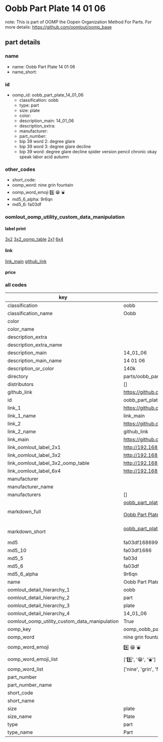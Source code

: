 # Oobb Part Plate 14 01 06  

note: This is part of OOMP the Oopen Organization Method For Parts. For more details: https://github.com/oomlout/oomp_base

##  part details





### name
* name: Oobb Part Plate 14 01 06
* name_short: 
### id
* oomp_id: oobb_part_plate_14_01_06
  * classification: oobb
  * type: part
  * size: plate
  * color: 
  * description_main: 14_01_06
  * description_extra: 
  * manufacturer: 
  * part_number: 
  * bip 39 word 2: degree glare
  * bip 39 word 3: degree glare decline
  * bip 39 word: degree glare decline spider version pencil chronic okay speak labor acid autumn

### other_codes
* short_code: 
* oomp_word: nine grin fountain
* oomp_word_emoji :nine: :grin: :fountain:
* md5_6_alpha: 9r6qn
* md5_6: fa03df






### oomlout_oomp_utility_custom_data_manipulation
#### label print
[3x2](http://192.168.1.245:1112/?label=oomp%209r6qn)
[3x2_oomp_table](http://192.168.1.107:1112/?label=oomp%209r6qn)
[2x1](http://192.168.1.242:1112/?label=oomp%209r6qn)
[6x4](http://192.168.1.55:1112/?label=oomp%209r6qn)    

#### link

[link_main](https://github.com/oomlout/oomlout_oomp_current_version_messy/tree/main/parts/oobb_part_plate_14_01_06) [github_link](https://github.com/oomlout/oomlout_oomp_part_src/tree/main/parts/oobb_part_plate_14_01_06)                             

#### price







### all codes 
| key | value |  
| --- | --- |  
| classification | oobb |  
| classification_name | Oobb |  
| color |  |  
| color_name |  |  
| description_extra |  |  
| description_extra_name |  |  
| description_main | 14_01_06 |  
| description_main_name | 14 01 06 |  
| description_or_color | 140k |  
| directory | parts/oobb_part_plate_14_01_06 |  
| distributors | [] |  
| github_link | https://github.com/oomlout/oomlout_oomp_part_src/tree/main/parts/oobb_part_plate_14_01_06 |  
| id | oobb_part_plate_14_01_06 |  
| link_1 | https://github.com/oomlout/oomlout_oomp_current_version_messy/tree/main/parts/oobb_part_plate_14_01_06 |  
| link_1_name | link_main |  
| link_2 | https://github.com/oomlout/oomlout_oomp_part_src/tree/main/parts/oobb_part_plate_14_01_06 |  
| link_2_name | github_link |  
| link_main | https://github.com/oomlout/oomlout_oomp_current_version_messy/tree/main/parts/oobb_part_plate_14_01_06 |  
| link_oomlout_label_2x1 | http://192.168.1.242:1112/?label=oomp%209r6qn |  
| link_oomlout_label_3x2 | http://192.168.1.245:1112/?label=oomp%209r6qn |  
| link_oomlout_label_3x2_oomp_table | http://192.168.1.107:1112/?label=oomp%209r6qn |  
| link_oomlout_label_6x4 | http://192.168.1.55:1112/?label=oomp%209r6qn |  
| manufacturer |  |  
| manufacturer_name |  |  
| manufacturers | [] |  
| markdown_full | [oobb_part_plate_14_01_06](https://github.com/oomlout/oomlout_oomp_current_version_messy/tree/main/parts/oobb_part_plate_14_01_06)<br>[](https://github.com/oomlout/oomlout_oomp_current_version_messy/tree/main/parts/oobb_part_plate_14_01_06)<br>[Oobb Part Plate 14 01 06](https://github.com/oomlout/oomlout_oomp_current_version_messy/tree/main/parts/oobb_part_plate_14_01_06)<br><br> |  
| markdown_short | [oobb_part_plate_14_01_06](https://github.com/oomlout/oomlout_oomp_current_version_messy/tree/main/parts/oobb_part_plate_14_01_06)<br><br> |  
| md5 | fa03df168699e50e8af96d1a71d8b1ce |  
| md5_10 | fa03df1686 |  
| md5_5 | fa03d |  
| md5_6 | fa03df |  
| md5_6_alpha | 9r6qn |  
| name | Oobb Part Plate 14 01 06 |  
| oomlout_detail_hierarchy_1 | oobb |  
| oomlout_detail_hierarchy_2 | part |  
| oomlout_detail_hierarchy_3 | plate |  
| oomlout_detail_hierarchy_4 | 14_01_06 |  
| oomlout_oomp_utility_custom_data_manipulation | True |  
| oomp_key | oomp_oobb_part_plate_14_01_06 |  
| oomp_word | nine grin fountain |  
| oomp_word_emoji | :nine: :grin: :fountain: |  
| oomp_word_emoji_list | [':nine:', ':grin:', ':fountain:'] |  
| oomp_word_list | ['nine', 'grin', 'fountain'] |  
| part_number |  |  
| part_number_name |  |  
| short_code |  |  
| short_name |  |  
| size | plate |  
| size_name | Plate |  
| type | part |  
| type_name | Part |  
